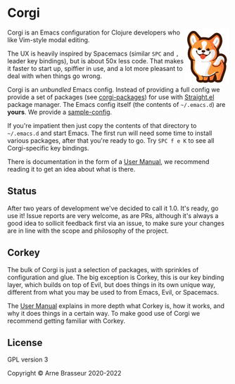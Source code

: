# Corgi

<img align="right" width="100" src="logo/corgi_icon.webp">

Corgi is an Emacs configuration for Clojure developers who like Vim-style modal
editing.

The UX is heavily inspired by Spacemacs (similar `SPC` and `,` leader key
bindings), but is about 50x less code. That makes it faster to start up,
spiffier in use, and a lot more pleasant to deal with when things go wrong.

Corgi is an _unbundled_ Emacs config. Instead of providing a full config we
provide a set of packages (see
[corgi-packages](https://github.com/lambdaisland/corgi-packages)) for use with
[Straight.el](https://github.com/raxod502/straight.el) package manager. The
Emacs config itself (the contents of `~/.emacs.d`) are **yours**. We provide a
[sample-config](https://github.com/lambdaisland/corgi/tree/main/sample-config).

If you're impatient then just copy the contents of that directory to
`~/.emacs.d` and start Emacs. The first run will need some time to install
various packages, after that you're ready to go. Try `SPC f e K` to see all
Corgi-specific key bindings.

There is documentation in the form of a [User Manual](corgi_manual.org), we
recommend reading it to get an idea about what is there.

## Status

After two years of development we've decided to call it 1.0. It's ready, go use
it! Issue reports are very welcome, as are PRs, although it's always a good idea
to sollicit feedback first via an issue, to make sure your changes are in line
with the scope and philosophy of the project.

## Corkey

The bulk of Corgi is just a selection of packages, with sprinkles of
configuration and glue. The big exception is Corkey, this is our key binding
layer, which builds on top of Evil, but does things in its own unique way,
different from what you may be used to from Emacs, Evil, or Spacemacs.

The [User Manual](corgi_manual.org) explains in more depth what Corkey is, how
it works, and why it does things in a certain way. To make good use of Corgi we
recommend getting familiar with Corkey.

## License

GPL version 3

Copyright &copy; Arne Brasseur 2020-2022
